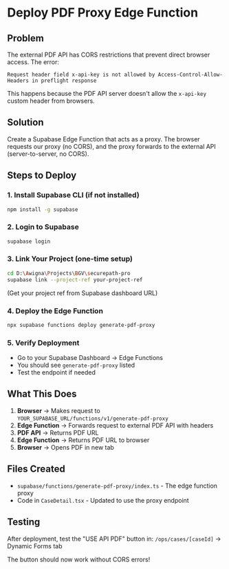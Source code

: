 # Deploy PDF Proxy Edge Function

## Problem
The external PDF API has CORS restrictions that prevent direct browser access. The error:
```
Request header field x-api-key is not allowed by Access-Control-Allow-Headers in preflight response
```

This happens because the PDF API server doesn't allow the `x-api-key` custom header from browsers.

## Solution
Create a Supabase Edge Function that acts as a proxy. The browser requests our proxy (no CORS), and the proxy forwards to the external API (server-to-server, no CORS).

## Steps to Deploy

### 1. Install Supabase CLI (if not installed)
```bash
npm install -g supabase
```

### 2. Login to Supabase
```bash
supabase login
```

### 3. Link Your Project (one-time setup)
```bash
cd D:\Awigna\Projects\BGV\securepath-pro
supabase link --project-ref your-project-ref
```
(Get your project ref from Supabase dashboard URL)

### 4. Deploy the Edge Function
```bash
npx supabase functions deploy generate-pdf-proxy
```

### 5. Verify Deployment
- Go to your Supabase Dashboard → Edge Functions
- You should see `generate-pdf-proxy` listed
- Test the endpoint if needed

## What This Does

1. **Browser** → Makes request to `YOUR_SUPABASE_URL/functions/v1/generate-pdf-proxy`
2. **Edge Function** → Forwards request to external PDF API with headers
3. **PDF API** → Returns PDF URL
4. **Edge Function** → Returns PDF URL to browser
5. **Browser** → Opens PDF in new tab

## Files Created

- `supabase/functions/generate-pdf-proxy/index.ts` - The edge function proxy
- Code in `CaseDetail.tsx` - Updated to use the proxy endpoint

## Testing

After deployment, test the "USE API PDF" button in:
`/ops/cases/[caseId]` → Dynamic Forms tab

The button should now work without CORS errors!


